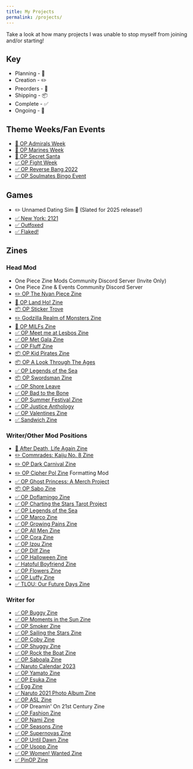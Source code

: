 ```yaml
---
title: My Projects
permalink: /projects/
---
```


Take a look at how many projects I was unable to stop myself from joining and/or starting!

## Key

* Planning - 💭
* Creation - ✏️
* Preorders - 💸
* Shipping - 📦
* Complete - ✅
* Ongoing - 🔁

## Theme Weeks/Fan Events


* [🔁 OP Admirals Week](https://twitter.com/PieceWeek)
* [🔁 OP Marines Week](https://twitter.com/marines_one)
* [🔁 OP Secret Santa](https://twitter.com/OP_SecretSanta)
* [✅ OP Fight Week](https://twitter.com/opfightweek)
* [✅ OP Reverse Bang 2022](https://twitter.com/ReverseBang)
* [✅ OP Soulmates Bingo Event](https://twitter.com/opsoulmates)

## Games

* ✏️ Unnamed Dating Sim 👀 (Slated for 2025 release!)
* [✅ New York: 2121](https://zipcodeman.itch.io/new-york-2121)
* [✅ Outfoxed](https://zipcodeman.itch.io/outfoxed)
* [✅ Flaked!](https://zipcodeman.itch.io/flaked)

## Zines

### Head Mod

* One Piece Zine Mods Community Discord Server (Invite Only)
* One Piece Zine & Events Community Discord Server 
* [✏️ OP The Nyan Piece Zine](https://twitter.com/thenyanpiece)
* [💸 OP Land Ho! Zine](https://twitter.com/opatlaszine)
* [📦 OP Sticker Trove](https://twitter.com/opstickertrove)
* [✏️ Godzilla Realm of Monsters Zine](https://twitter.com/RofMonsterszine)
* [💸 OP MILFs Zine](https://twitter.com/opmomszine)
* [✅ OP Meet me at Lesbos Zine](https://twitter.com/oplesbianzine)
* [✅ OP Met Gala Zine](https://twitter.com/opmetgalazine)
* [✅ OP Fluff Zine](https://twitter.com/opfluffzine)
* [📦 OP Kid Pirates Zine](https://twitter.com/kidpirateszine)
* [📦 OP A Look Through The Ages](https://twitter.com/opttazine)
* [✅ OP Legends of the Sea](https://twitter.com/opmythologyzine)
* [📦 OP Swordsman Zine](https://twitter.com/opswordsmenzine)
* [✅ OP Shore Leave](https://twitter.com/OpMarines)
* [✅ OP Bad to the Bone](https://twitter.com/OPBadbone)
* [✅ OP Summer Festival Zine](https://twitter.com/summerfest_zine)
* [✅ OP Justice Anthology](https://twitter.com/op_justicezine)
* [✅ OP Valentines Zine](https://twitter.com/opvsdayzine)
* [✅ Sandwich Zine](https://twitter.com/TheSandwichZine)


### Writer/Other Mod Positions

* [💸 After Death, Life Again Zine](https://twitter.com/delysiumzine) 
* [✏️ Commrades: Kaiju No. 8 Zine](https://twitter.com/KaijuNo8Zine) 
* [✏️ OP Dark Carnival Zine](https://twitter.com/OPCircusZine)
* [✏️ OP Cipher Pol Zine](https://twitter.com/CipherPolZine) Formatting Mod
* [✅ OP Ghost Princess: A Merch Project](https://twitter.com/PeronaProject)
* [📦 OP Sabo Zine](https://twitter.com/SaboZine)
* [✅ OP Doflamingo Zine](https://twitter.com/opdoffyzine)
* [✅ OP Charting the Stars Tarot Project](https://twitter.com/OPChartingtheStars)
* [✅ OP Legends of the Sea](https://twitter.com/opmythologyzine)
* [✅ OP Marco Zine](https://twitter.com/opmarcozine)
* [✅ OP Growing Pains Zine](https://twitter.com/growingpainsop)
* [✅ OP All Men Zine](https://twitter.com/opmlmzine)
* [✅ OP Cora Zine](https://twitter.com/TheCorazine)
* [✅ OP Izou Zine](https://twitter.com/OPIzouZine)
* [✅ OP Dilf Zine](https://twitter.com/opdilfzine)
* [✅ OP Halloween Zine](https://twitter.com/OPHalloweenZine)
* [✅ Hatoful Boyfriend Zine](https://twitter.com/hatokare_zine)
* [✅ OP Flowers Zine](https://twitter.com/OPFlowersZine)
* [✅ OP Luffy Zine](https://twitter.com/opluffyzine)
* [✅ TLOU: Our Future Days Zine](https://twitter.com/OurFuture_Tlou)


### Writer for

* [✅ OP Buggy Zine](https://buggy-zine.carrd.co/)
* [✅ OP Moments in the Sun Zine](https://twitter.com/alabastazine)
* [✅ OP Smoker Zine](https://twitter.com/smokerzine)
* [✅ OP Sailing the Stars Zine](https://twitter.com/op_space_zine)
* [✅ OP Coby Zine](https://cobyzine.carrd.co/)
* [✅ OP Shuggy Zine](https://twitter.com/shggyzine)
* [✅ OP Rock the Boat Zine](https://twitter.com/OPMusicZine)
* [✅ OP Saboala Zine](https://saboalazine.carrd.co)
* [✅ Naruto Calendar 2023](https://naruto-calendar.carrd.co)
* [✅ OP Yamato Zine](https://twitter.com/YamabroZine)
* [✅ OP Esuka Zine](https://twitter.com/acexisuka)
* [✅ Egg Zine](https://twitter.com/aneggzine)
* [✅ Naruto 2021 Photo Album Zine](https://naruto-photo-album.tumblr.com/post/662916555865210880/naruto-photo-album-2021)
* [✅ OP ASL Zine](https://twitter.com/ASLbasedZine)
* ✅ OP Dreamin' On 21st Century Zine
* [✅ OP Fashion Zine](https://twitter.com/OPfashionzine)
* [✅ OP Nami Zine](https://twitter.com/opnamizine)
* [✅ OP Seasons Zine](https://twitter.com/OPZineProject)
* [✅ OP Supernovas Zine](https://twitter.com/OPsupernovas)
* [✅ OP Until Dawn Zine](https://twitter.com/UntilDawnOP)
* [✅ OP Usopp Zine](https://twitter.com/WomenWantedZine)
* [✅ OP Women! Wanted Zine](https://twitter.com/WomenWantedZine)
* [✅ PinOP Zine](https://twitter.com/pinopzine)